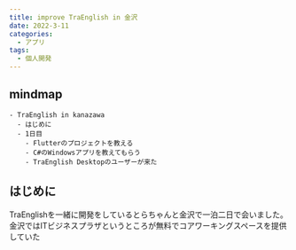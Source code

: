 ```yaml
---
title: improve TraEnglish in 金沢
date: 2022-3-11
categories:
  - アプリ
tags:
  - 個人開発
---
```


## mindmap

```
- TraEnglish in kanazawa
  - はじめに
  - 1日目
    - Flutterのプロジェクトを教える
    - C#のWindowsアプリを教えてもらう
    - TraEnglish Desktopのユーザーが来た
```

## はじめに

TraEnglishを一緒に開発をしているとらちゃんと金沢で一泊二日で会いました。金沢ではITビジネスプラザというところが無料でコアワーキングスペースを提供していた
